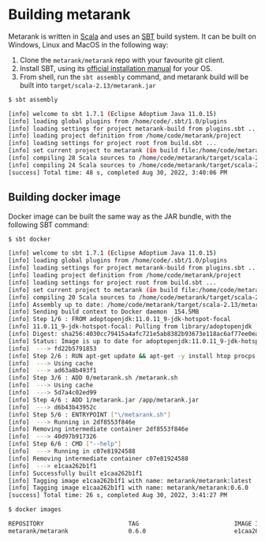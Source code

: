 # Building metarank

Metarank is written in [Scala](https://www.scala-lang.org) and uses an [SBT](https://www.scala-sbt.org) build system.
It can be built on Windows, Linux and MacOS in the following way:
1. Clone the `metarank/metarank` repo with your favourite git client.
2. Install SBT, using its [official installation manual](https://www.scala-sbt.org/download.html) for your OS.
3. From shell, run the `sbt assembly` command, and metarank build will be built into `target/scala-2.13/metarank.jar`

```bash
$ sbt assembly

[info] welcome to sbt 1.7.1 (Eclipse Adoptium Java 11.0.15)
[info] loading global plugins from /home/code/.sbt/1.0/plugins
[info] loading settings for project metarank-build from plugins.sbt ...
[info] loading project definition from /home/code/metarank/project
[info] loading settings for project root from build.sbt ...
[info] set current project to metarank (in build file:/home/code/metarank/)
[info] compiling 28 Scala sources to /home/code/metarank/target/scala-2.13/classes ...
[info] compiling 24 Scala sources to /home/code/metarank/target/scala-2.13/classes ...
[success] Total time: 48 s, completed Aug 30, 2022, 3:40:06 PM

```

## Building docker image

Docker image can be built the same way as the JAR bundle, with the following SBT command:
```bash
$ sbt docker

[info] welcome to sbt 1.7.1 (Eclipse Adoptium Java 11.0.15)
[info] loading global plugins from /home/code/.sbt/1.0/plugins
[info] loading settings for project metarank-build from plugins.sbt ...
[info] loading project definition from /home/code/metarank/project
[info] loading settings for project root from build.sbt ...
[info] set current project to metarank (in build file:/home/code/metarank/)
[info] compiling 20 Scala sources to /home/code/metarank/target/scala-2.13/classes ...
[info] Assembly up to date: /home/code/metarank/target/scala-2.13/metarank.jar
[info] Sending build context to Docker daemon  154.5MB
[info] Step 1/6 : FROM adoptopenjdk:11.0.11_9-jdk-hotspot-focal
[info] 11.0.11_9-jdk-hotspot-focal: Pulling from library/adoptopenjdk
[info] Digest: sha256:4030cc79415a4afc721e5ab8382b93673e118ac6af77ee0eaa02d0a666b88758
[info] Status: Image is up to date for adoptopenjdk:11.0.11_9-jdk-hotspot-focal
[info]  ---> fd22b5791853
[info] Step 2/6 : RUN apt-get update && apt-get -y install htop procps curl inetutils-ping libgomp1
[info]  ---> Using cache
[info]  ---> ad63a8b493f1
[info] Step 3/6 : ADD 0/metarank.sh /metarank.sh
[info]  ---> Using cache
[info]  ---> 5d7a4c02ed99
[info] Step 4/6 : ADD 1/metarank.jar /app/metarank.jar
[info]  ---> d6b43b43952c
[info] Step 5/6 : ENTRYPOINT ["\/metarank.sh"]
[info]  ---> Running in 2df8553f846e
[info] Removing intermediate container 2df8553f846e
[info]  ---> 40d97b917326
[info] Step 6/6 : CMD ["--help"]
[info]  ---> Running in c07e81924588
[info] Removing intermediate container c07e81924588
[info]  ---> e1caa262b1f1
[info] Successfully built e1caa262b1f1
[info] Tagging image e1caa262b1f1 with name: metarank/metarank:latest
[info] Tagging image e1caa262b1f1 with name: metarank/metarank:0.6.0
[success] Total time: 26 s, completed Aug 30, 2022, 3:41:27 PM

$ docker images

REPOSITORY                        TAG                           IMAGE ID       CREATED          SIZE
metarank/metarank                 0.6.0                         e1caa262b1f1   45 seconds ago   632MB

```